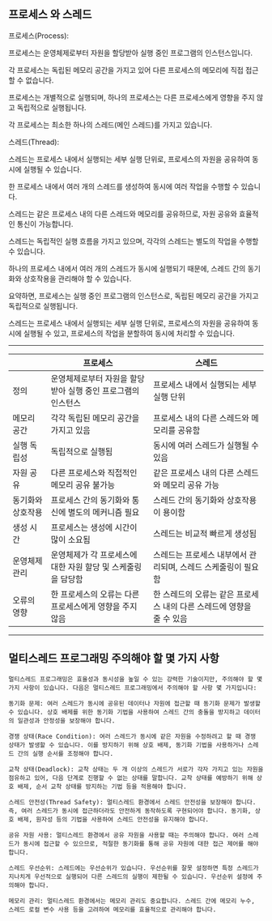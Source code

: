 ## 프로세스 와 스레드

프로세스(Process):

프로세스는 운영체제로부터 자원을 할당받아 실행 중인 프로그램의 인스턴스입니다.

각 프로세스는 독립된 메모리 공간을 가지고 있어 다른 프로세스의 메모리에 직접 접근할 수 없습니다.

프로세스는 개별적으로 실행되며, 하나의 프로세스는 다른 프로세스에게 영향을 주지 않고 독립적으로 실행됩니다.

각 프로세스는 최소한 하나의 스레드(메인 스레드)를 가지고 있습니다.

스레드(Thread):

스레드는 프로세스 내에서 실행되는 세부 실행 단위로, 프로세스의 자원을 공유하여 동시에 실행될 수 있습니다.

한 프로세스 내에서 여러 개의 스레드를 생성하여 동시에 여러 작업을 수행할 수 있습니다.

스레드는 같은 프로세스 내의 다른 스레드와 메모리를 공유하므로, 자원 공유와 효율적인 통신이 가능합니다.

스레드는 독립적인 실행 흐름을 가지고 있으며, 각각의 스레드는 별도의 작업을 수행할 수 있습니다.

하나의 프로세스 내에서 여러 개의 스레드가 동시에 실행되기 때문에, 스레드 간의 동기화와 상호작용을 관리해야 할 수 있습니다.

요약하면, 프로세스는 실행 중인 프로그램의 인스턴스로, 독립된 메모리 공간을 가지고 독립적으로 실행됩니다. 

스레드는 프로세스 내에서 실행되는 세부 실행 단위로, 프로세스의 자원을 공유하여 동시에 실행될 수 있고, 프로세스의 작업을 분할하여 동시에 처리할 수 있습니다.

---


|                   | 프로세스                                                     | 스레드                                                       |
| ----------------- | ------------------------------------------------------------ | ------------------------------------------------------------ |
| 정의              | 운영체제로부터 자원을 할당받아 실행 중인 프로그램의 인스턴스 | 프로세스 내에서 실행되는 세부 실행 단위                      |
| 메모리 공간       | 각각 독립된 메모리 공간을 가지고 있음                        | 프로세스 내의 다른 스레드와 메모리를 공유함                  |
| 실행 독립성       | 독립적으로 실행됨                                            | 동시에 여러 스레드가 실행될 수 있음                          |
| 자원 공유         | 다른 프로세스와 직접적인 메모리 공유 불가능                  | 같은 프로세스 내의 다른 스레드와 메모리 공유 가능            |
| 동기화와 상호작용 | 프로세스 간의 동기화와 통신에 별도의 메커니즘 필요           | 스레드 간의 동기화와 상호작용이 용이함                       |
| 생성 시간         | 프로세스는 생성에 시간이 많이 소요됨                         | 스레드는 비교적 빠르게 생성됨                                |
| 운영체제 관리     | 운영체제가 각 프로세스에 대한 자원 할당 및 스케줄링을 담당함 | 스레드는 프로세스 내부에서 관리되며, 스레드 스케줄링이 필요함 |
| 오류의 영향       | 한 프로세스의 오류는 다른 프로세스에게 영향을 주지 않음      | 한 스레드의 오류는 같은 프로세스 내의 다른 스레드에 영향을 줄 수 있음 |



----



## 멀티스레드 프로그래밍 주의해야 할 몇 가지 사항

```
멀티스레드 프로그래밍은 효율성과 동시성을 높일 수 있는 강력한 기술이지만, 주의해야 할 몇 가지 사항이 있습니다. 다음은 멀티스레드 프로그래밍에서 주의해야 할 사항 몇 가지입니다:

동기화 문제: 여러 스레드가 동시에 공유된 데이터나 자원에 접근할 때 동기화 문제가 발생할 수 있습니다. 상호 배제를 위한 동기화 기법을 사용하여 스레드 간의 충돌을 방지하고 데이터의 일관성과 안정성을 보장해야 합니다.

경쟁 상태(Race Condition): 여러 스레드가 동시에 같은 자원을 수정하려고 할 때 경쟁 상태가 발생할 수 있습니다. 이를 방지하기 위해 상호 배제, 동기화 기법을 사용하거나 스레드 간의 실행 순서를 조정해야 합니다.

교착 상태(Deadlock): 교착 상태는 두 개 이상의 스레드가 서로가 각자 가지고 있는 자원을 점유하고 있어, 다음 단계로 진행할 수 없는 상태를 말합니다. 교착 상태를 예방하기 위해 상호 배제, 순서 교착 상태를 방지하는 기법 등을 적용해야 합니다.

스레드 안전성(Thread Safety): 멀티스레드 환경에서 스레드 안전성을 보장해야 합니다. 즉, 여러 스레드가 동시에 접근하더라도 안전하게 동작하도록 구현되어야 합니다. 동기화, 상호 배제, 원자성 등의 기법을 사용하여 스레드 안전성을 유지해야 합니다.

공유 자원 사용: 멀티스레드 환경에서 공유 자원을 사용할 때는 주의해야 합니다. 여러 스레드가 동시에 접근할 수 있으므로, 적절한 동기화를 통해 공유 자원에 대한 접근 제어를 해야 합니다.

스레드 우선순위: 스레드에는 우선순위가 있습니다. 우선순위를 잘못 설정하면 특정 스레드가 지나치게 우선적으로 실행되어 다른 스레드의 실행이 제한될 수 있습니다. 우선순위 설정에 주의해야 합니다.

메모리 관리: 멀티스레드 환경에서는 메모리 관리도 중요합니다. 스레드 간에 메모리 누수, 스레드 로컬 변수 사용 등을 고려하여 메모리를 효율적으로 관리해야 합니다.
```